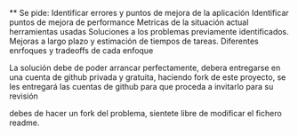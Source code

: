 ** Se pide:
Identificar errores y puntos de mejora de la aplicación
Identificar puntos de mejora de performance
Metricas de la situación actual
herramientas usadas
Soluciones a los problemas previamente identificados.
Mejoras a largo plazo y estimación de tiempos de tareas.
Diferentes enrfoques y tradeoffs de cada enfoque
 
La solución debe de poder arrancar perfectamente, debera entregarse en una cuenta de github privada y gratuita, haciendo fork de este proyecto, se les entregará las cuentas de github para que proceda a invitarlo para su revisión

debes de hacer un fork del problema, sientete libre de modificar el fichero readme.